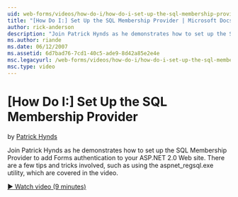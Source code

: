 ```yaml
---
uid: web-forms/videos/how-do-i/how-do-i-set-up-the-sql-membership-provider
title: "[How Do I:] Set Up the SQL Membership Provider | Microsoft Docs"
author: rick-anderson
description: "Join Patrick Hynds as he demonstrates how to set up the SQL Membership Provider to add Forms authentication to your ASP.NET 2.0 Web site. There are a few tip..."
ms.author: riande
ms.date: 06/12/2007
ms.assetid: 6d7bad76-7cd1-40c5-ade9-8d42a85e2e4e
msc.legacyurl: /web-forms/videos/how-do-i/how-do-i-set-up-the-sql-membership-provider
msc.type: video
---
```

# [How Do I:] Set Up the SQL Membership Provider

by [Patrick Hynds](https://twitter.com/patrickhynds)

Join Patrick Hynds as he demonstrates how to set up the SQL Membership Provider to add Forms authentication to your ASP.NET 2.0 Web site. There are a few tips and tricks involved, such as using the aspnet\_regsql.exe utility, which are covered in the video.

[&#9654; Watch video (9 minutes)](https://channel9.msdn.com/Blogs/ASP-NET-Site-Videos/how-do-i-set-up-the-sql-membership-provider)
